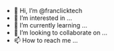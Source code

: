 - 👋 Hi, I’m @franclicktech
- 👀 I’m interested in ...
- 🌱 I’m currently learning ...
- 💞️ I’m looking to collaborate on ...
- 📫 How to reach me ...

<!---
franclicktech/franclicktech is a ✨ special ✨ repository because its `README.md` (this file) appears on your GitHub profile.
You can click the Preview link to take a look at your changes.
--->
